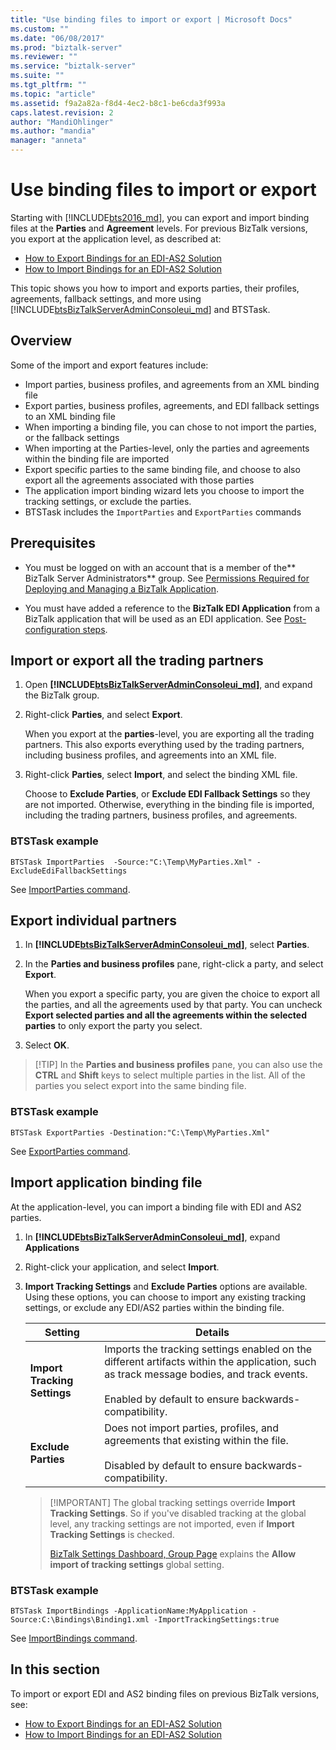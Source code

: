 ```yaml
---
title: "Use binding files to import or export | Microsoft Docs"
ms.custom: ""
ms.date: "06/08/2017"
ms.prod: "biztalk-server"
ms.reviewer: ""
ms.service: "biztalk-server"
ms.suite: ""
ms.tgt_pltfrm: ""
ms.topic: "article"
ms.assetid: f9a2a82a-f8d4-4ec2-b8c1-be6cda3f993a
caps.latest.revision: 2
author: "MandiOhlinger"
ms.author: "mandia"
manager: "anneta"
---
```

# Use binding files to import or export

Starting with [!INCLUDE[bts2016_md](../includes/bts2016-md.md)], you can export and import binding files at the **Parties** and **Agreement** levels. For previous BizTalk versions, you export at the application level, as described at: 

* [How to Export Bindings for an EDI-AS2 Solution](../core/how-to-export-bindings-for-an-edi-as2-solution.md)
* [How to Import Bindings for an EDI-AS2 Solution](../core/how-to-import-bindings-for-an-edi-as2-solution.md)

This topic shows you how to import and exports parties, their profiles, agreements, fallback settings, and more using [!INCLUDE[btsBizTalkServerAdminConsoleui_md](../includes/btsbiztalkserveradminconsoleui-md.md)] and BTSTask. 

## Overview

Some of the import and export features include:

* Import parties, business profiles, and agreements from an XML binding file
* Export parties, business profiles, agreements, and EDI fallback settings to an XML binding file
* When importing a binding file, you can chose to not import the parties, or the fallback settings
* When importing at the Parties-level, only the parties and agreements within the binding file are imported
* Export specific parties to the same binding file, and choose to also export all the agreements associated with those parties
* The application import binding wizard lets you choose to import the tracking settings, or exclude the parties.
* BTSTask includes the `ImportParties` and `ExportParties` commands 

## Prerequisites

* You must be logged on with an account that is a member of the** BizTalk Server Administrators** group. See [Permissions Required for Deploying and Managing a BizTalk Application](../core/permissions-required-for-deploying-and-managing-a-biztalk-application.md).  

* You must have added a reference to the **BizTalk EDI Application** from a BizTalk application that will be used as an EDI application. See [Post-configuration steps](../install-and-config-guides/post-configuration-steps-to-optimize-your-environment.md).

## Import or export all the trading partners
1. Open **[!INCLUDE[btsBizTalkServerAdminConsoleui_md](../includes/btsbiztalkserveradminconsoleui-md.md)]**, and expand the BizTalk group.
2. Right-click **Parties**, and select **Export**. 

    When you export at the **parties**-level, you are exporting all the trading partners. This also exports everything used by the trading partners, including business profiles, and agreements into an XML file. 

3. Right-click **Parties**, select **Import**, and select the binding XML file. 

      Choose to **Exclude Parties**, or **Exclude EDI Fallback Settings** so they are not imported. Otherwise, everything in the binding file is imported, including the trading partners, business profiles, and agreements.     

### BTSTask example

`BTSTask ImportParties  -Source:"C:\Temp\MyParties.Xml" -ExcludeEdiFallbackSettings`

See [ImportParties command](../core/importparties-command.md).

    
## Export individual partners
1. In **[!INCLUDE[btsBizTalkServerAdminConsoleui_md](../includes/btsbiztalkserveradminconsoleui-md.md)]**, select **Parties**.
2. In the **Parties and business profiles** pane, right-click a party, and select **Export**.

    When you export a specific party, you are given the choice to export all the parties, and all the agreements used by that party. You can uncheck **Export selected parties and all the agreements within the selected parties** to only export the party you select.

3. Select **OK**. 

> [!TIP] In the **Parties and business profiles** pane, you can also use the **CTRL** and **Shift** keys to select multiple parties in the list. All of the parties you select export into the same binding file.

### BTSTask example

`BTSTask ExportParties -Destination:"C:\Temp\MyParties.Xml"`

See [ExportParties command](../core/exportparties-command.md).


## Import application binding file

At the application-level, you can import a binding file with EDI and AS2 parties. 

1. In **[!INCLUDE[btsBizTalkServerAdminConsoleui_md](../includes/btsbiztalkserveradminconsoleui-md.md)]**, expand **Applications**
2. Right-click your application, and select **Import**.
3. **Import Tracking Settings** and **Exclude Parties** options are available. Using these options, you can choose to import any existing tracking settings, or exclude any EDI/AS2 parties within the binding file.

    | Setting | Details |
    |---|---|
    |**Import Tracking Settings** | Imports the tracking settings enabled on the different artifacts within the application, such as track message bodies, and track events. <br/><br/>Enabled by default to ensure backwards-compatibility. |
    | **Exclude Parties**|Does not import parties, profiles, and agreements that existing within the file. <br/><br/>Disabled by default to ensure backwards-compatibility.|

     > [!IMPORTANT] The global tracking settings override **Import Tracking Settings**. So if you've disabled tracking at the global level, any tracking settings are not imported, even if **Import Tracking Settings** is checked.
     > 
     > [BizTalk Settings Dashboard, Group Page](../core/biztalk-settings-dashboard-group-page.md) explains the **Allow import of tracking settings** global setting.

### BTSTask example

`BTSTask ImportBindings -ApplicationName:MyApplication -Source:C:\Bindings\Binding1.xml -ImportTrackingSettings:true`

See [ImportBindings command](../core/importbindings-command.md).

## In this section
To import or export EDI and AS2 binding files on previous BizTalk versions, see: 

* [How to Export Bindings for an EDI-AS2 Solution](../core/how-to-export-bindings-for-an-edi-as2-solution.md)
* [How to Import Bindings for an EDI-AS2 Solution](../core/how-to-import-bindings-for-an-edi-as2-solution.md)
